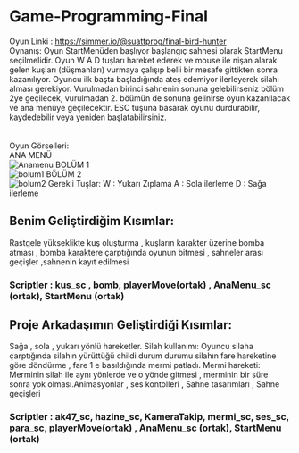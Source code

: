 # Game-Programming-Final
Oyun Linki : https://simmer.io/@suattprog/final-bird-hunter                                
Oynanış: Oyun StartMenüden başlıyor başlangıç sahnesi olarak StartMenu seçilmelidir. Oyun W A D tuşları hareket ederek ve mouse ile nişan alarak gelen kuşları (düşmanları) vurmaya çalışıp belli bir mesafe gittikten sonra kazanılıyor. Oyuncu ilk başta başladığında ateş edemiyor ilerleyerek silahı alması gerekiyor. Vurulmadan birinci sahnenin sonuna gelebilirseniz bölüm 2ye geçilecek, vurulmadan 2. böümün de sonuna gelinirse oyun kazanılacak ve ana menüye geçilecektir. ESC tuşuna basarak oyunu durdurabilir, kaydedebilir veya yeniden başlatabilirsiniz.                                
<br/>
<br/>
Oyun Görselleri:                                              
ANA MENÜ                                       
![Anamenu](https://user-images.githubusercontent.com/72493647/212705759-1e9f4c08-1fcf-4c53-8a7d-20ddcb25040b.png)
BOLÜM 1                                        
![bolum1](https://user-images.githubusercontent.com/72493647/212705804-b88031ec-92e9-4d55-ad91-1546a566d9c4.png)
BÖLÜM 2                           
![bolum2](https://user-images.githubusercontent.com/72493647/212705833-5a977c5f-b54f-4d2c-a165-005ba6af677a.png)
Gerekli Tuşlar: W : Yukarı Zıplama A : Sola ilerleme D : Sağa ilerleme                         
<h2>Benim Geliştirdiğim Kısımlar:</h2>                       
Rastgele yükseklikte kuş oluşturma , kuşların karakter üzerine bomba atması , bomba karaktere çarptığında oyunun bitmesi , sahneler arası geçişler ,sahnenin kayıt edilmesi                             
<h3>Scriptler : kus_sc , bomb, playerMove(ortak) , AnaMenu_sc (ortak), StartMenu (ortak)</h3>                            
<h2>Proje Arkadaşımın Geliştirdiği Kısımlar:</h2>                                
Sağa , sola , yukarı yönlü hareketler. Silah kullanımı: Oyuncu silaha çarptığında silahın yürüttüğü childi durum durumu silahın fare hareketine göre döndürme , fare 1 e basıldığında mermi patladı. Mermi hareketi: Merminin silah ile aynı yönlerde ve o yönde gitmesi , merminin bir süre sonra yok olması.Animasyonlar , ses kontolleri ,
Sahne tasarımları , Sahne geçişleri                      
<h3>Scriptler : ak47_sc, hazine_sc, KameraTakip, mermi_sc, ses_sc, para_sc, playerMove(ortak) , AnaMenu_sc (ortak), StartMenu (ortak)</h3>                            
